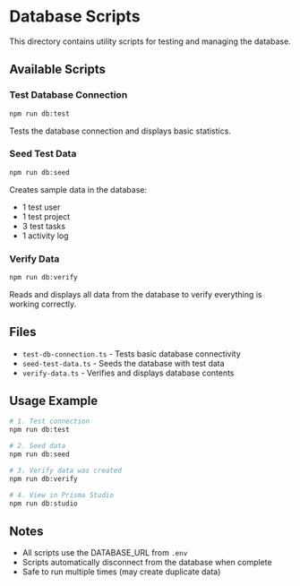 # Database Scripts

This directory contains utility scripts for testing and managing the database.

## Available Scripts

### Test Database Connection
```bash
npm run db:test
```
Tests the database connection and displays basic statistics.

### Seed Test Data
```bash
npm run db:seed
```
Creates sample data in the database:
- 1 test user
- 1 test project
- 3 test tasks
- 1 activity log

### Verify Data
```bash
npm run db:verify
```
Reads and displays all data from the database to verify everything is working correctly.

## Files

- `test-db-connection.ts` - Tests basic database connectivity
- `seed-test-data.ts` - Seeds the database with test data
- `verify-data.ts` - Verifies and displays database contents

## Usage Example

```bash
# 1. Test connection
npm run db:test

# 2. Seed data
npm run db:seed

# 3. Verify data was created
npm run db:verify

# 4. View in Prisma Studio
npm run db:studio
```

## Notes

- All scripts use the DATABASE_URL from `.env`
- Scripts automatically disconnect from the database when complete
- Safe to run multiple times (may create duplicate data)
